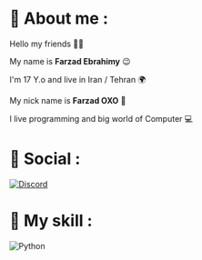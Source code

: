 # 📌 About me :
Hello my friends 👋🏻

My name is **Farzad Ebrahimy** 😉

I'm 17 Y.o and live in Iran / Tehran 🌍

My nick name is **Farzad OXO** 🎈

I live programming and big world of Computer 💻

# 📱 Social :
[![Discord](https://img.shields.io/badge/Discord-%237289DA.svg?logo=discord&logoColor=white)](https://discord.gg/XEpFbnqrTq)
# 🔐 My skill :
![Python](https://img.shields.io/badge/python-3670A0?style=for-the-badge&logo=python&logoColor=ffdd54) 






